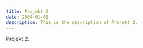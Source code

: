 ```yaml
---
title: Projekt 2
date: 2004-01-01
description: This is the description of Projekt 2.
---
```


Projekt 2.
